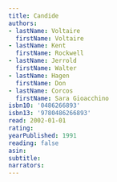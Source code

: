 ```yaml
---
title: Candide
authors:
- lastName: Voltaire
  firstName: Voltaire
- lastName: Kent
  firstName: Rockwell
- lastName: Jerrold
  firstName: Walter
- lastName: Hagen
  firstName: Don
- lastName: Corcos
  firstName: Sara Gioacchino
isbn10: '0486266893'
isbn13: '9780486266893'
read: 2002-01-01
rating:
yearPublished: 1991
reading: false
asin:
subtitle:
narrators:
---
```

